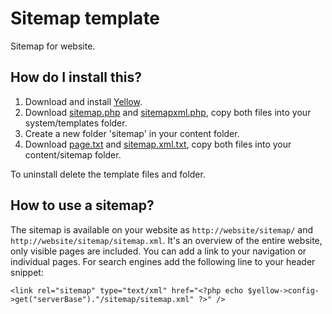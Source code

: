 Sitemap template
================
Sitemap for website.

How do I install this?
----------------------
1. Download and install [Yellow](https://github.com/markseu/yellowcms/).  
2. Download [sitemap.php](sitemap.php?raw=true) and [sitemapxml.php](sitemapxml.php?raw=true), copy both files into your system/templates folder.  
3. Create a new folder 'sitemap' in your content folder.
4. Download [page.txt](page.txt?raw=true) and [sitemap.xml.txt](sitemap.xml.txt?raw=true), copy both files into your content/sitemap folder.

To uninstall delete the template files and folder.

How to use a sitemap?
---------------------
The sitemap is available on your website as `http://website/sitemap/` and `http://website/sitemap/sitemap.xml`. It's an overview of the entire website, only visible pages are included. You can add a link to your navigation or individual pages. For search engines add the following line to your header snippet:

`<link rel="sitemap" type="text/xml" href="<?php echo $yellow->config->get("serverBase")."/sitemap/sitemap.xml" ?>" />`